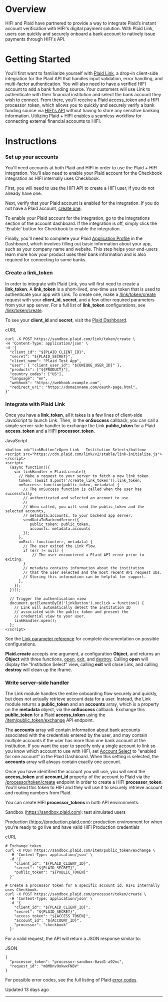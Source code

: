 Overview
========


HIFI and Plaid have partnered to provide a way to integrate Plaid’s instant account verification with HIFI's digital payment solution. With Plaid Link, users can quickly and securely onboard a bank account to natively issue payments through HIFI's API.


Getting Started
===============


You'll first want to familiarize yourself with [Plaid Link](https://plaid.com/plaid-link/), a drop\-in client\-side integration for the Plaid API that handles input validation, error handling, and multi\-factor authentication. You will also need to have a verified HIFI account to add a bank funding source. Your customers will use Link to authenticate with their financial institution and select the bank account they wish to connect. From there, you'll receive a Plaid access\_token and a HIFI processor\_token, which allows you to quickly and securely verify a bank funding source via [HIFI's API](/reference/supported-regionscountries) without having to store any sensitive banking information. Utilizing Plaid \+ HIFI enables a seamless workflow for connecting external financial accounts to HIFI.


Instructions
============


### Set up your accounts


You'll need accounts at both Plaid and HIFI in order to use the Plaid \+ HIFI integration. You'll also need to enable your Plaid account for the Checkbook integration as HIFI internally uses Checkbook.


First, you will need to use the HIFI API to create a HIFI user, if you do not already have one.


Next, verify that your Plaid account is enabled for the integration. If you do not have a Plaid account, [create one](https://dashboard.plaid.com/signup).


To enable your Plaid account for the integration, go to the Integrations section of the account dashboard. If the integration is off, simply click the 'Enable' button for Checkbook to enable the integration.


Finally, you'll need to complete your Plaid [Application Profile](https://dashboard.plaid.com/signin?redirect=%2Fsettings%2Fcompany%2Fapp-branding) in the Dashboard, which involves filling out basic information about your app, such as your company name and website. This step helps your end\-users learn more how your product uses their bank information and is also required for connecting to some banks.


### Create a link\_token


In order to integrate with Plaid Link, you will first need to create a **link\_token**. A **link\_token** is a short\-lived, one\-time use token that is used to authenticate your app with Link. To create one, make a [/link/token/create](https://plaid.com/docs/api/tokens/#linktokencreate) request with your **client\_id**, **secret**, and a few other required parameters from your app server. For a full list of **link\_token** configurations, see [/link/token/create](https://plaid.com/docs/api/tokens/#linktokencreate).


To see your **client\_id** and **secret**, visit the [Plaid Dashboard](https://dashboard.plaid.com/signin?redirect=%2Fdevelopers%2Fkeys).


cURL
```
curl -X POST https://sandbox.plaid.com/link/token/create \
-H 'Content-Type: application/json' \
-d '{
  "client_id": "${PLAID_CLIENT_ID}",
  "secret": "${PLAID_SECRET}",
  "client_name": "Plaid Test App",
  "user": { "client_user_id": "${UNIQUE_USER_ID}" },
  "products": ["${PRODUCT}"],
  "country_codes": ["US"],
  "language": "en",
  "webhook": "https://webhook.example.com",
  "redirect_uri": "https://domainname.com/oauth-page.html",
}'

```

### Integrate with Plaid Link


Once you have a **link\_token**, all it takes is a few lines of client\-side JavaScript to launch Link. Then, in the **onSuccess** callback, you can call a simple server\-side handler to exchange the Link **public\_token** for a Plaid **access\_token** and a HIFI **processor\_token**.


JavaScript
```
<button id="linkButton">Open Link - Institution Select</button>
<script src="https://cdn.plaid.com/link/v2/stable/link-initialize.js"></script>
<script>
  (async function(){
    var linkHandler = Plaid.create({
      // Make a request to your server to fetch a new link_token.
      token: (await $.post('/create_link_token')).link_token,
      onSuccess: function(public_token, metadata) {
        // The onSuccess function is called when the user has successfully
        // authenticated and selected an account to use.
        //
        // When called, you will send the public_token and the selected accounts,
        // metadata.accounts, to your backend app server.
        sendDataToBackendServer({
           public_token: public_token,
           accounts: metadata.accounts
        });
      },
      onExit: function(err, metadata) {
        // The user exited the Link flow.
        if (err != null) {
            // The user encountered a Plaid API error prior to exiting.
        }
        // metadata contains information about the institution
        // that the user selected and the most recent API request IDs.
        // Storing this information can be helpful for support.
      },
    });
  })();

  // Trigger the authentication view
  document.getElementById('linkButton').onclick = function() {
    // Link will automatically detect the institution ID
    // associated with the public token and present the
    // credential view to your user.
    linkHandler.open();
  };
</script>

```

See the [Link parameter reference](https://plaid.com/docs/link/web/#create) for complete documentation on possible configurations.


**Plaid.create** accepts one argument, a configuration **Object**, and returns an **Object** with three functions, [open](https://plaid.com/docs/link/web/#open), [exit](https://plaid.com/docs/link/web/#exit), and [destroy](https://plaid.com/docs/link/web/#destroy). Calling **open** will display the "Institution Select" view, calling **exit** will close Link, and calling **destroy** will clean up the iframe.


### Write server\-side handler


The Link module handles the entire onboarding flow securely and quickly, but does not actually retrieve account data for a user. Instead, the Link module returns a **public\_token** and an **accounts** array, which is a property on the **metadata** object, via the **onSuccess** callback. Exchange this **public\_token** for a Plaid **access\_token** using the [/item/public\_token/exchange](https://plaid.com/docs/api/items/#itempublic_tokenexchange) API endpoint.


The **accounts** array will contain information about bank accounts associated with the credentials entered by the user, and may contain multiple accounts if the user has more than one bank account at the institution. If you want the user to specify only a single account to link so you know which account to use with HIFI, set [Account Select](https://dashboard.plaid.com/signin?redirect=%2Flink%2Faccount-select) to "enabled for one account" in the Plaid Dashboard. When this setting is selected, the **accounts** array will always contain exactly one account.


Once you have identified the account you will use, you will send the **access\_token** and **account\_id** property of the account to Plaid via the [/processor/token/create](https://plaid.com/docs/api/processors/#processortokencreate) endpoint in order to create a HIFI **processor\_token**. You'll send this token to HIFI and they will use it to securely retrieve account and routing numbers from Plaid.


You can create HIFI **processor\_tokens** in both API environments:


Sandbox (<https://sandbox.plaid.com>): test simulated users  

Production (<https://production.plaid.com>): production environment for when you're ready to go live and have valid HIFI Production credentials


cURL
```
# Exchange token
curl -X POST https://sandbox.plaid.com/item/public_token/exchange \
  -H 'Content-Type: application/json' \
  -d '{
    "client_id": "${PLAID_CLIENT_ID}",
    "secret": "${PLAID_SECRET}",
    "public_token": "${PUBLIC_TOKEN}"
  }'

# Create a processor token for a specific account id. HIFI internally uses Checkbook.
curl -X POST https://sandbox.plaid.com/processor/token/create \
  -H 'Content-Type: application/json' \
  -d '{
    "client_id": "${PLAID_CLIENT_ID}",
    "secret": "${PLAID_SECRET}",
    "access_token": "${ACCESS_TOKEN}",
    "account_id": "${ACCOUNT_ID}",
    "processor": "checkbook"
  }'

```

For a valid request, the API will return a JSON response similar to:


JSON
```
{
  "processor_token": "processor-sandbox-0asd1-a92nc",
  "request_id": "m8MDnv9okwxFNBV"
}

```

For possible error codes, see the full listing of Plaid [error codes](https://plaid.com/docs/errors/).

Updated 13 days ago 



---


